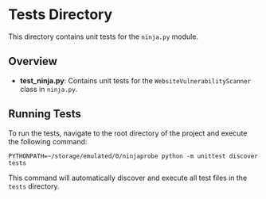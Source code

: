 # Tests Directory

This directory contains unit tests for the `ninja.py` module.

## Overview

- **test_ninja.py**: Contains unit tests for the `WebsiteVulnerabilityScanner` class in `ninja.py`.

## Running Tests

To run the tests, navigate to the root directory of the project and execute the following command:

```
PYTHONPATH=~/storage/emulated/0/ninjaprobe python -m unittest discover tests
```

This command will automatically discover and execute all test files in the `tests` directory.
